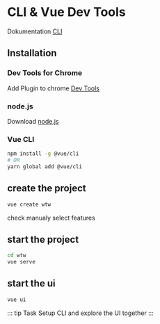 # CLI & Vue Dev Tools

Dokumentation [CLI](https://cli.vuejs.org/)

## Installation

### Dev Tools for Chrome

Add Plugin to chrome [Dev Tools](https://github.com/vuejs/vue-devtools)

### node.js

Download [node.js](https://nodejs.org/en/)

### Vue CLI

```bash
npm install -g @vue/cli
# OR
yarn global add @vue/cli
```

## create the project

``` bash
vue create wtw
```

check manualy select features

## start the project

``` bash
cd wtw
vue serve
```

## start the ui

``` bash
vue ui
```

::: tip Task
Setup CLI and explore the UI together
:::